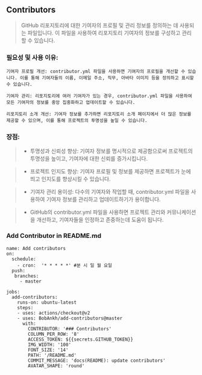 ## Contributors
> GitHub 리포지토리에 대한 기여자의 프로필 및 관리 정보를 정의하는 데 사용되는 파일입니다.
> 이 파일을 사용하여 리포지토리 기여자의 정보를 구성하고 관리할 수 있습니다. 


### 필요성 및 사용 이유:
```
기여자 프로필 개선: contributor.yml 파일을 사용하면 기여자의 프로필을 개선할 수 있습니다. 이를 통해 기여자들의 이름, 이메일 주소, 직무, 아바타 이미지 등을 정의하고 표시할 수 있습니다.

기여자 관리: 리포지토리에 여러 기여자가 있는 경우, contributor.yml 파일을 사용하여 모든 기여자의 정보를 중앙 집중화하고 업데이트할 수 있습니다.

리포지토리 소개 개선: 기여자 정보를 추가하면 리포지토리 소개 페이지에서 더 많은 정보를 제공할 수 있으며, 이를 통해 프로젝트의 투명성을 높일 수 있습니다.
```

### 장점:
> * 투명성과 신뢰성 향상: 기여자 정보를 명시적으로 제공함으로써 프로젝트의 투명성을 높이고, 기여자에 대한 신뢰를 증가시킵니다.

> * 프로젝트 인지도 향상: 기여자 프로필 및 정보를 제공하면 프로젝트가 눈에 띄고 인지도를 향상시킬 수 있습니다.

> * 기여자 관리 용이성: 다수의 기여자와 작업할 때, contributor.yml 파일을 사용하여 기여자 정보를 관리하고 업데이트하기가 용이합니다.

> * GitHub의 contributor.yml 파일을 사용하면 프로젝트 관리와 커뮤니케이션을 개선하고, 기여자들을 인정하고 존중하는데 도움이 됩니다.

### Add Contributor in README.md 
```
name: Add contributors
on:
  schedule:
    - cron:  '* * * * *' #분 시 일 월 요일
  push:
   branches:
     - master

jobs:
  add-contributors:
    runs-on: ubuntu-latest
    steps:
    - uses: actions/checkout@v2
    - uses: BobAnkh/add-contributors@master
      with:
        CONTRIBUTOR: '### Contributors'
        COLUMN_PER_ROW: '8'
        ACCESS_TOKEN: ${{secrets.GITHUB_TOKEN}}
        IMG_WIDTH: '100'
        FONT_SIZE: '14'
        PATH: '/README.md'
        COMMIT_MESSAGE: 'docs(README): update contributors'
        AVATAR_SHAPE: 'round'
```

